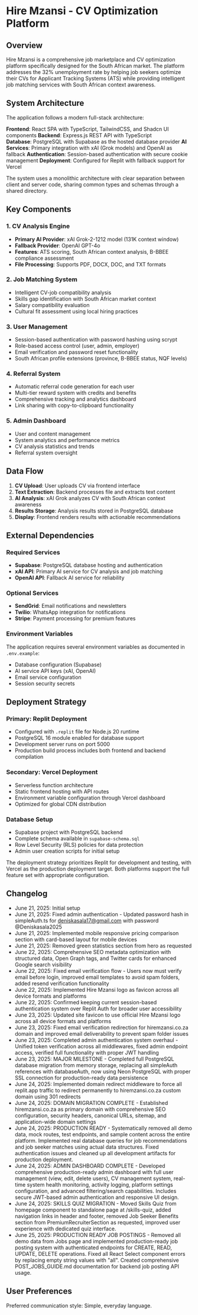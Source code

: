# Hire Mzansi - CV Optimization Platform

## Overview

Hire Mzansi is a comprehensive job marketplace and CV optimization platform specifically designed for the South African market. The platform addresses the 32% unemployment rate by helping job seekers optimize their CVs for Applicant Tracking Systems (ATS) while providing intelligent job matching services with South African context awareness.

## System Architecture

The application follows a modern full-stack architecture:

**Frontend**: React SPA with TypeScript, TailwindCSS, and Shadcn UI components
**Backend**: Express.js REST API with TypeScript  
**Database**: PostgreSQL with Supabase as the hosted database provider
**AI Services**: Primary integration with xAI (Grok models) and OpenAI as fallback
**Authentication**: Session-based authentication with secure cookie management
**Deployment**: Configured for Replit with fallback support for Vercel

The system uses a monolithic architecture with clear separation between client and server code, sharing common types and schemas through a shared directory.

## Key Components

### 1. CV Analysis Engine
- **Primary AI Provider**: xAI Grok-2-1212 model (131K context window)
- **Fallback Provider**: OpenAI GPT-4o
- **Features**: ATS scoring, South African context analysis, B-BBEE compliance assessment
- **File Processing**: Supports PDF, DOCX, DOC, and TXT formats

### 2. Job Matching System
- Intelligent CV-job compatibility analysis
- Skills gap identification with South African market context
- Salary compatibility evaluation
- Cultural fit assessment using local hiring practices

### 3. User Management
- Session-based authentication with password hashing using scrypt
- Role-based access control (user, admin, employer)
- Email verification and password reset functionality
- South African profile extensions (province, B-BBEE status, NQF levels)

### 4. Referral System
- Automatic referral code generation for each user
- Multi-tier reward system with credits and benefits
- Comprehensive tracking and analytics dashboard
- Link sharing with copy-to-clipboard functionality

### 5. Admin Dashboard
- User and content management
- System analytics and performance metrics
- CV analysis statistics and trends
- Referral system oversight

## Data Flow

1. **CV Upload**: User uploads CV via frontend interface
2. **Text Extraction**: Backend processes file and extracts text content
3. **AI Analysis**: xAI Grok analyzes CV with South African context awareness
4. **Results Storage**: Analysis results stored in PostgreSQL database
5. **Display**: Frontend renders results with actionable recommendations

## External Dependencies

### Required Services
- **Supabase**: PostgreSQL database hosting and authentication
- **xAI API**: Primary AI service for CV analysis and job matching
- **OpenAI API**: Fallback AI service for reliability

### Optional Services
- **SendGrid**: Email notifications and newsletters
- **Twilio**: WhatsApp integration for notifications
- **Stripe**: Payment processing for premium features

### Environment Variables
The application requires several environment variables as documented in `.env.example`:
- Database configuration (Supabase)
- AI service API keys (xAI, OpenAI)
- Email service configuration
- Session security secrets

## Deployment Strategy

### Primary: Replit Deployment
- Configured with `.replit` file for Node.js 20 runtime
- PostgreSQL 16 module enabled for database support
- Development server runs on port 5000
- Production build process includes both frontend and backend compilation

### Secondary: Vercel Deployment
- Serverless function architecture
- Static frontend hosting with API routes
- Environment variable configuration through Vercel dashboard
- Optimized for global CDN distribution

### Database Setup
- Supabase project with PostgreSQL backend
- Complete schema available in `supabase-schema.sql`
- Row Level Security (RLS) policies for data protection
- Admin user creation scripts for initial setup

The deployment strategy prioritizes Replit for development and testing, with Vercel as the production deployment target. Both platforms support the full feature set with appropriate configuration.

## Changelog

- June 21, 2025: Initial setup
- June 21, 2025: Fixed admin authentication - Updated password hash in simpleAuth.ts for deniskasala17@gmail.com with password @Deniskasala2025
- June 21, 2025: Implemented mobile responsive pricing comparison section with card-based layout for mobile devices
- June 21, 2025: Removed green statistics section from hero as requested
- June 22, 2025: Comprehensive SEO metadata optimization with structured data, Open Graph tags, and Twitter cards for enhanced Google search visibility
- June 22, 2025: Fixed email verification flow - Users now must verify email before login, improved email templates to avoid spam folders, added resend verification functionality
- June 22, 2025: Implemented Hire Mzansi logo as favicon across all device formats and platforms
- June 22, 2025: Confirmed keeping current session-based authentication system over Replit Auth for broader user accessibility
- June 23, 2025: Updated site favicon to use official Hire Mzansi logo across all device formats and platforms
- June 23, 2025: Fixed email verification redirection for hiremzansi.co.za domain and improved email deliverability to prevent spam folder issues
- June 23, 2025: Completed admin authentication system overhaul - Unified token verification across all middlewares, fixed admin endpoint access, verified full functionality with proper JWT handling
- June 23, 2025: MAJOR MILESTONE - Completed full PostgreSQL database migration from memory storage, replacing all simpleAuth references with databaseAuth, now using Neon PostgreSQL with proper SSL connection for production-ready data persistence
- June 24, 2025: Implemented domain redirect middleware to force all replit.app traffic to redirect permanently to hiremzansi.co.za custom domain using 301 redirects
- June 24, 2025: DOMAIN MIGRATION COMPLETE - Established hiremzansi.co.za as primary domain with comprehensive SEO configuration, security headers, canonical URLs, sitemap, and application-wide domain settings
- June 24, 2025: PRODUCTION READY - Systematically removed all demo data, mock routes, test endpoints, and sample content across the entire platform. Implemented real database queries for job recommendations and job seeker matches using actual data structures. Fixed authentication issues and cleaned up all development artifacts for production deployment.
- June 24, 2025: ADMIN DASHBOARD COMPLETE - Developed comprehensive production-ready admin dashboard with full user management (view, edit, delete users), CV management system, real-time system health monitoring, activity logging, platform settings configuration, and advanced filtering/search capabilities. Includes secure JWT-based admin authentication and responsive UI design.
- June 24, 2025: SKILLS QUIZ MIGRATION - Moved Skills Quiz from homepage component to standalone page at /skills-quiz, added navigation links in header and footer, removed Job Seeker Benefits section from PremiumRecruiterSection as requested, improved user experience with dedicated quiz interface.
- June 25, 2025: PRODUCTION READY JOB POSTINGS - Removed all demo data from Jobs page and implemented production-ready job posting system with authenticated endpoints for CREATE, READ, UPDATE, DELETE operations. Fixed all React Select component errors by replacing empty string values with "all". Created comprehensive POST_JOBS_GUIDE.md documentation for backend job posting API usage.

## User Preferences

Preferred communication style: Simple, everyday language.